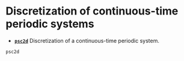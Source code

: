 # Discretization of continuous-time periodic systems

* **[`psc2d`](@ref)**  Discretization of a continuous-time periodic system. 

```@docs
psc2d
```

